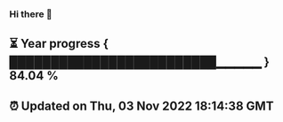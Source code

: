 ### Hi there 👋
⏳ Year progress { █████████████████████████▁▁▁▁▁ } 84.04 %
---
⏰ Updated on Thu, 03 Nov 2022 18:14:38 GMT
---
